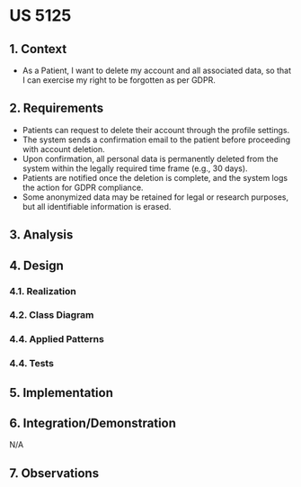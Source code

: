 # US 5125

## 1. Context

- As a Patient, I want to delete my account and all associated data, so that I can
exercise my right to be forgotten as per GDPR.

## 2. Requirements

- Patients can request to delete their account through the profile settings.
- The system sends a confirmation email to the patient before proceeding with account deletion.
- Upon confirmation, all personal data is permanently deleted from the system within the legally
required time frame (e.g., 30 days).
- Patients are notified once the deletion is complete, and the system logs the action for GDPR
compliance.
- Some anonymized data may be retained for legal or research purposes, but all identifiable
information is erased.

## 3. Analysis

## 4. Design

### 4.1. Realization

### 4.2. Class Diagram

### 4.4. Applied Patterns

### 4.4. Tests

## 5. Implementation

## 6. Integration/Demonstration

N/A

## 7. Observations
